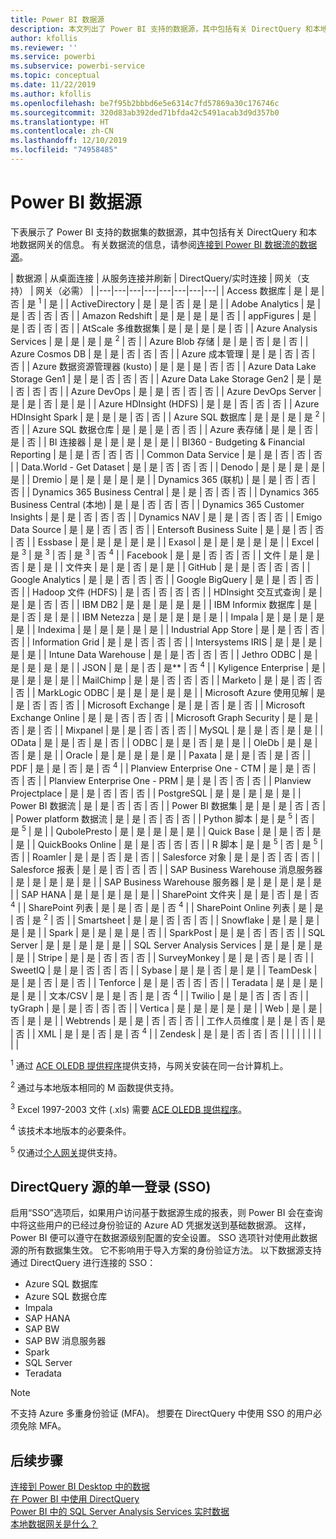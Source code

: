 ```yaml
---
title: Power BI 数据源
description: 本文列出了 Power BI 支持的数据源，其中包括有关 DirectQuery 和本地数据网关的信息。
author: kfollis
ms.reviewer: ''
ms.service: powerbi
ms.subservice: powerbi-service
ms.topic: conceptual
ms.date: 11/22/2019
ms.author: kfollis
ms.openlocfilehash: be7f95b2bbbd6e5e6314c7fd57869a30c176746c
ms.sourcegitcommit: 320d83ab392ded71bfda42c5491acab3d9d357b0
ms.translationtype: HT
ms.contentlocale: zh-CN
ms.lasthandoff: 12/10/2019
ms.locfileid: "74958485"
---
```

# <a name="power-bi-data-sources"></a>Power BI 数据源

下表展示了 Power BI 支持的数据集的数据源，其中包括有关 DirectQuery 和本地数据网关的信息。 有关数据流的信息，请参阅[连接到 Power BI 数据流的数据源](service-dataflows-data-sources.md)。

| 数据源 | 从桌面连接 | 从服务连接并刷新 | DirectQuery/实时连接 | 网关（支持） | 网关（必需） |
|---|---|---|---|---|---|---|---|
| Access 数据库 | 是 | 是 | 否 | 是 <sup>1</sup> | 是 |
| ActiveDirectory | 是 | 是 | 否 | 是 | 是 |
| Adobe Analytics | 是 | 是 | 否 | 否 | 否 |
| Amazon Redshift | 是 | 是 | 是 | 是 | 否 |
| appFigures | 是 | 是 | 否 | 否 | 否 |
| AtScale 多维数据集 | 是 | 是 | 是 | 是 | 否 |
| Azure Analysis Services | 是 | 是 | 是 | 是 <sup>2</sup> | 否 |
| Azure Blob 存储 | 是 | 是 | 否 | 是 | 否 |
| Azure Cosmos DB | 是 | 是 | 否 | 否 | 否 |
| Azure 成本管理 | 是 | 是 | 否 | 否 | 否 |
| Azure 数据资源管理器 (kusto) | 是 | 是 | 是 | 否 | 否 |
| Azure Data Lake Storage Gen1 | 是 | 是 | 否 | 否 | 否 |
| Azure Data Lake Storage Gen2 | 是 | 是 | 否 | 否 | 否 |
| Azure DevOps | 是 | 是 | 否 | 否 | 否 |
| Azure DevOps Server | 是 | 是 | 否 | 是 | 是 |
| Azure HDInsight (HDFS) | 是 | 是 | 否 | 否 | 否 |
| Azure HDInsight Spark | 是 | 是 | 是 | 否 | 否 |
| Azure SQL 数据库 | 是 | 是 | 是 | 是 <sup>2</sup> | 否 |
| Azure SQL 数据仓库 | 是 | 是 | 是 | 否 | 否 |
| Azure 表存储 | 是 | 是 | 否 | 是 | 否 |
| BI 连接器 | 是 | 是 | 是 | 是 | 是 |
| BI360 - Budgeting & Financial Reporting | 是 | 是 | 否 | 否 | 否 |
| Common Data Service | 是 | 是 | 否 | 否 | 否 |
| Data.World - Get Dataset | 是 | 是 | 否 | 否 | 否 |
| Denodo | 是 | 是 | 是 | 是 | 是 |
| Dremio | 是 | 是 | 是 | 是 | 是 |
| Dynamics 365 (联机) | 是 | 是 | 否 | 否 | 否 |
| Dynamics 365 Business Central | 是 | 是 | 否 | 否 | 否 |
| Dynamics 365 Business Central (本地) | 是 | 是 | 否 | 否 | 否 |
| Dynamics 365 Customer Insights | 是 | 是 | 否 | 否 | 否 |
| Dynamics NAV | 是 | 是 | 否 | 否 | 否 |
| Emigo Data Source | 是 | 是 | 否 | 否 | 否 |
| Entersoft Business Suite | 是 | 是 | 否 | 否 | 否 |
| Essbase | 是 | 是 | 是 | 是 | 是 |
| Exasol | 是 | 是 | 是 | 是 | 是 |
| Excel | 是 <sup>3</sup> | 是 <sup>3</sup> | 否 | 是 <sup>3</sup> | 否 <sup>4</sup> |
| Facebook | 是 | 是 | 否 | 否 | 否 |
| 文件 | 是 | 是 | 否 | 是 | 是 |
| 文件夹 | 是 | 是 | 否 | 是 | 是 |
| GitHub | 是 | 是 | 否 | 否 | 否 |
| Google Analytics | 是 | 是 | 否 | 否 | 否 |
| Google BigQuery | 是 | 是 | 否 | 否 | 否 |
| Hadoop 文件 (HDFS) | 是 | 否 | 否 | 否 | 否 |
| HDInsight 交互式查询 | 是 | 是 | 是 | 否 | 否 |
| IBM DB2 | 是 | 是 | 是 | 是 | 是 |
| IBM Informix 数据库 | 是 | 是 | 否 | 是 | 是 |
| IBM Netezza | 是 | 是 | 是 | 是 | 是 |
| Impala | 是 | 是 | 是 | 是 | 是 |
| Indexima | 是 | 是 | 是 | 是 | 是 |
| Industrial App Store | 是 | 是 | 否 | 否 | 否 |
| Information Grid | 是 | 是 | 否 | 否 | 否 |
| Intersystems IRIS | 是 | 是 | 是 | 是 | 是 |
| Intune Data Warehouse | 是 | 是 | 否 | 否 | 否 |
| Jethro ODBC | 是 | 是 | 是 | 是 | 是 |
| JSON | 是 | 是 | 否 | 是** | 否 <sup>4</sup> |
| Kyligence Enterprise | 是 | 是 | 是 | 是 | 是 |
| MailChimp | 是 | 是 | 否 | 否 | 否 |
| Marketo | 是 | 是 | 否 | 否 | 否 |
| MarkLogic ODBC | 是 | 是 | 是 | 是 | 是 |
| Microsoft Azure 使用见解 | 是 | 是 | 否 | 否 | 否 |
| Microsoft Exchange | 是 | 是 | 否 | 是 | 否 |
| Microsoft Exchange Online | 是 | 是 | 否 | 否 | 否 |
| Microsoft Graph Security | 是 | 是 | 否 | 是 | 否 |
| Mixpanel | 是 | 是 | 否 | 否 | 否 |
| MySQL | 是 | 是 | 否 | 是 | 是 |
| OData | 是 | 是 | 否 | 是 | 否 |
| ODBC | 是 | 是 | 否 | 是 | 是 |
| OleDb | 是 | 是 | 否 | 是 | 是 |
| Oracle | 是 | 是 | 是 | 是 | 是 |
| Paxata | 是 | 是 | 否 | 是 | 否 |
| PDF | 是 | 是 | 否 | 是 | 否 <sup>4</sup> |
| Planview Enterprise One - CTM | 是 | 是 | 否 | 否 | 否 |
| Planview Enterprise One - PRM | 是 | 是 | 否 | 否 | 否 |
| Planview Projectplace | 是 | 是 | 否 | 否 | 否 |
| PostgreSQL | 是 | 是 | 是 | 是 | 是 |
| Power BI 数据流 | 是 | 是 | 否 | 否 | 否 |
| Power BI 数据集 | 是 | 是 | 是 | 否 | 否 |
| Power platform 数据流 | 是 | 是 | 否 | 否 | 否 |
| Python 脚本 | 是 | 是 <sup>5</sup> | 否 | 是 <sup>5</sup> | 是 |
| QubolePresto | 是 | 是 | 是 | 是 | 是 |
| Quick Base | 是 | 是 | 否 | 是 | 是 |
| QuickBooks Online | 是 | 是 | 否 | 否 | 否 |
| R 脚本 | 是 | 是 <sup>5</sup> | 否 | 是 <sup>5</sup> | 否 |
| Roamler | 是 | 是 | 否 | 是 | 否 |
| Salesforce 对象 | 是 | 是 | 否 | 否 | 否 |
| Salesforce 报表 | 是 | 是 | 否 | 否 | 否 |
| SAP Business Warehouse 消息服务器 | 是 | 是 | 是 | 是 | 是 |
| SAP Business Warehouse 服务器 | 是 | 是 | 是 | 是 | 是 |
| SAP HANA | 是 | 是 | 是 | 是 | 是 |
| SharePoint 文件夹 | 是 | 是 | 否 | 是 | 否 <sup>4</sup> |
| SharePoint 列表 | 是 | 是 | 否 | 是 | 否 <sup>4</sup> |
| SharePoint Online 列表 | 是 | 是 | 否 | 是 <sup>2</sup> | 否 |
| Smartsheet | 是 | 是 | 否 | 否 | 否 |
| Snowflake | 是 | 是 | 是 | 是 | 是 |
| Spark | 是 | 是 | 是 | 是 | 否 |
| SparkPost | 是 | 是 | 否 | 否 | 否 |
| SQL Server | 是 | 是 | 是 | 是 | 是 |
| SQL Server Analysis Services | 是 | 是 | 是 | 是 | 是 |
| Stripe | 是 | 是 | 否 | 否 | 否 |
| SurveyMonkey | 是 | 是 | 否 | 是 | 否 |
| SweetIQ | 是 | 是 | 否 | 否 | 否 |
| Sybase | 是 | 是 | 否 | 是 | 是 |
| TeamDesk | 是 | 是 | 否 | 是 | 否 |
| Tenforce | 是 | 是 | 否 | 否 | 否 |
| Teradata | 是 | 是 | 是 | 是 | 是 |
| 文本/CSV | 是 | 是 | 否 | 是 | 否 <sup>4</sup> |
| Twilio | 是 | 是 | 否 | 否 | 否 |
| tyGraph | 是 | 是 | 否 | 否 | 否 |
| Vertica | 是 | 是 | 是 | 是 | 是 |
| Web | 是 | 是 | 否 | 是 | 是 |
| Webtrends | 是 | 是 | 否 | 否 | 否 |
| 工作人员维度 | 是 | 是 | 否 | 是 | 否 |
| XML | 是 | 是 | 否 | 是 | 否 <sup>4</sup> |
| Zendesk | 是 | 是 | 否 | 否 | 否 |
| | | | | | | | |

<sup>1</sup> 通过 [ACE OLEDB 提供程序](https://www.microsoft.com/download/details.aspx?id=54920)提供支持，与网关安装在同一台计算机上。

<sup>2</sup> 通过与本地版本相同的 M 函数提供支持。

<sup>3</sup> Excel 1997-2003 文件 (.xls) 需要 [ACE OLEDB 提供程序](https://www.microsoft.com/download/details.aspx?id=54920)。

<sup>4</sup> 该技术本地版本的必要条件。

<sup>5</sup> 仅通过[个人网关](service-gateway-personal-mode.md)提供支持。

## <a name="single-sign-on-sso-for-directquery-sources"></a>DirectQuery 源的单一登录 (SSO)

启用“SSO”选项后，如果用户访问基于数据源生成的报表，则 Power BI 会在查询中将这些用户的已经过身份验证的 Azure AD 凭据发送到基础数据源。 这样，Power BI 便可以遵守在数据源级别配置的安全设置。
SSO 选项针对使用此数据源的所有数据集生效。 它不影响用于导入方案的身份验证方法。 以下数据源支持通过 DirectQuery 进行连接的 SSO：

- Azure SQL 数据库
- Azure SQL 数据仓库
- Impala
- SAP HANA
- SAP BW
- SAP BW 消息服务器
- Spark
- SQL Server
- Teradata

> [!Note]
> 不支持 Azure 多重身份验证 (MFA)。 想要在 DirectQuery 中使用 SSO 的用户必须免除 MFA。

## <a name="next-steps"></a>后续步骤

[连接到 Power BI Desktop 中的数据](desktop-quickstart-connect-to-data.md)  
[在 Power BI 中使用 DirectQuery](desktop-directquery-about.md)  
[Power BI 中的 SQL Server Analysis Services 实时数据](sql-server-analysis-services-tabular-data.md)  
[本地数据网关是什么？](service-gateway-onprem.md)  
